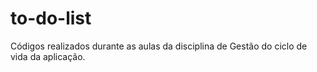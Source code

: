 # to-do-list
Códigos realizados durante as aulas da disciplina de Gestão do ciclo de vida da aplicação.
